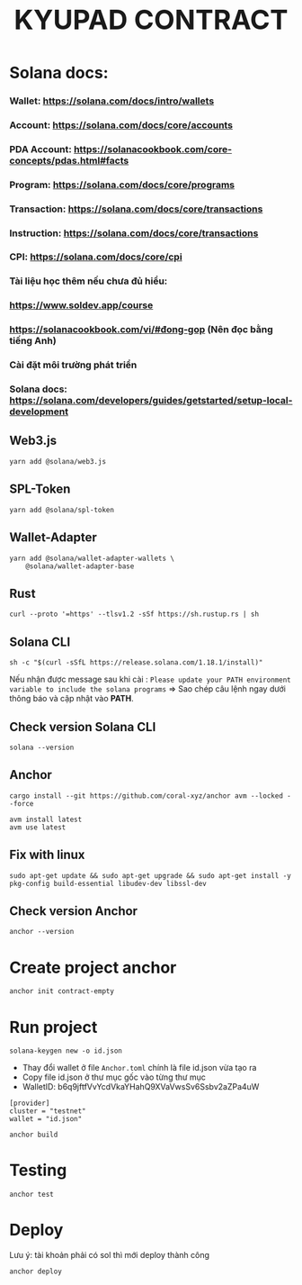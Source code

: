 <p style="text-align:center; font-size:48px;font-weight: 700">
    <span>KYUPAD CONTRACT</span>
</p>

# Solana docs:

### Wallet: https://solana.com/docs/intro/wallets

### Account: https://solana.com/docs/core/accounts

### PDA Account: https://solanacookbook.com/core-concepts/pdas.html#facts

### Program: https://solana.com/docs/core/programs

### Transaction: https://solana.com/docs/core/transactions

### Instruction: https://solana.com/docs/core/transactions

### CPI: https://solana.com/docs/core/cpi

### Tài liệu học thêm nếu chưa đủ hiểu:

### https://www.soldev.app/course

### https://solanacookbook.com/vi/#đong-gop (Nên đọc bằng tiếng Anh)

### Cài đặt môi trường phát triển

### Solana docs: https://solana.com/developers/guides/getstarted/setup-local-development

## Web3.js

```
yarn add @solana/web3.js
```

## SPL-Token

```
yarn add @solana/spl-token
```

## Wallet-Adapter

```
yarn add @solana/wallet-adapter-wallets \
    @solana/wallet-adapter-base
```

## Rust

```
curl --proto '=https' --tlsv1.2 -sSf https://sh.rustup.rs | sh
```

## Solana CLI

```
sh -c "$(curl -sSfL https://release.solana.com/1.18.1/install)"
```

Nếu nhận được message sau khi cài : `Please update your PATH environment variable to include the solana programs`
=> Sao chép câu lệnh ngay dưới thông báo và cập nhật vào **PATH**.

## Check version Solana CLI

```
solana --version
```

## Anchor

```
cargo install --git https://github.com/coral-xyz/anchor avm --locked --force
```

```
avm install latest
avm use latest
```

## Fix with linux

```
sudo apt-get update && sudo apt-get upgrade && sudo apt-get install -y pkg-config build-essential libudev-dev libssl-dev
```

## Check version Anchor

```
anchor --version
```

# Create project anchor

```
anchor init contract-empty
```

# Run project

```
solana-keygen new -o id.json
```

- Thay đổi wallet ở file `Anchor.toml` chính là file id.json vừa tạo ra
- Copy file id.json ở thư mục gốc vào từng thư mục
- WalletID: b6q9jftfVvYcdVkaYHahQ9XVaVwsSv6Ssbv2aZPa4uW

```code
[provider]
cluster = "testnet"
wallet = "id.json"
```

```
anchor build
```

# Testing

```
anchor test
```

# Deploy

Lưu ý: tài khoản phải có sol thì mới deploy thành công

```
anchor deploy
```
